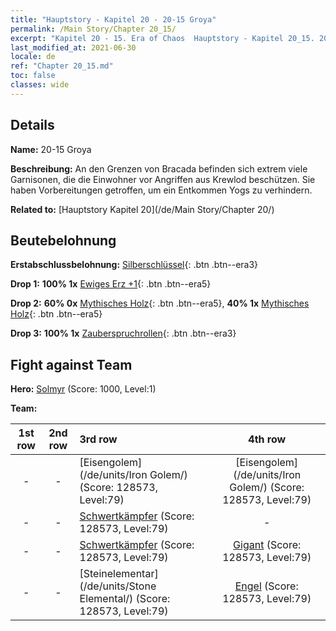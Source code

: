```yaml
---
title: "Hauptstory - Kapitel 20 - 20-15 Groya"
permalink: /Main Story/Chapter 20_15/
excerpt: "Kapitel 20 - 15. Era of Chaos  Hauptstory - Kapitel 20_15. 20-15 Groya"
last_modified_at: 2021-06-30
locale: de
ref: "Chapter 20_15.md"
toc: false
classes: wide
---
```


## Details

 **Name:** 20-15 Groya

 **Beschreibung:** An den Grenzen von Bracada befinden sich extrem viele Garnisonen, die die Einwohner vor Angriffen aus Krewlod beschützen. Sie haben Vorbereitungen getroffen, um ein Entkommen Yogs zu verhindern.

 **Related to:** [Hauptstory Kapitel 20](/de/Main Story/Chapter 20/)

## Beutebelohnung

 **Erstabschlussbelohnung:** [Silberschlüssel](/ItemsDE/con_693/){: .btn .btn--era3}

 **Drop 1:** **100% 1x** [Ewiges Erz +1](/ItemsDE/mat_68/){: .btn .btn--era5}

 **Drop 2:** **60% 0x** [Mythisches Holz](/ItemsDE/mat_62/){: .btn .btn--era5}, **40% 1x** [Mythisches Holz](/ItemsDE/mat_62/){: .btn .btn--era5}

 **Drop 3:** **100% 1x** [Zauberspruchrollen](/ItemsDE/con_694/){: .btn .btn--era3}


## Fight against Team
 **Hero:** [Solmyr](/de/heroes/Solmyr/) (Score: 1000, Level:1)

 **Team:**


  | 1st row | 2nd row | 3rd row | 4th row |
  |:----:|:----:|:----|:----:|
  | - | - | [Eisengolem](/de/units/Iron Golem/) (Score: 128573, Level:79)  | [Eisengolem](/de/units/Iron Golem/) (Score: 128573, Level:79)  |
  | - | - | [Schwertkämpfer](/de/units/Swordsman/) (Score: 128573, Level:79)  | - |
  | - | - | [Schwertkämpfer](/de/units/Swordsman/) (Score: 128573, Level:79)  | [Gigant](/de/units/Giant/) (Score: 128573, Level:79)  |
  | - | - | [Steinelementar](/de/units/Stone Elemental/) (Score: 128573, Level:79)  | [Engel](/de/units/Angel/) (Score: 128573, Level:79)  |



